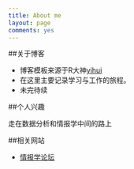 ```yaml
---
title: About me
layout: page
comments: yes
---
```


##关于博客
- 博客模板来源于R大神[yihui](http://yihui.name/cn/)
- 在这里主要记录学习与工作的旅程。
- 未完待续

##个人兴趣

走在数据分析和情报学中间的路上

##相关网站
- [情报学论坛](http://www.information-science.org/)




